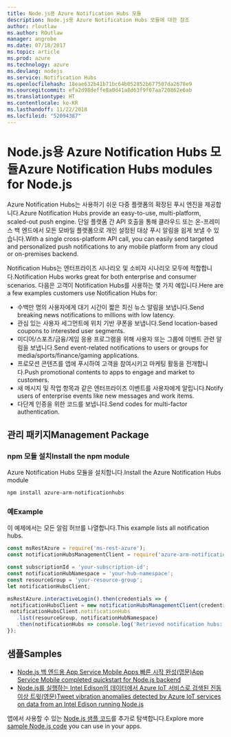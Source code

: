 ```yaml
---
title: Node.js용 Azure Notification Hubs 모듈
description: Node.js용 Azure Notification Hubs 모듈에 대한 참조
author: rloutlaw
ms.author: ROutlaw
manager: angrobe
ms.date: 07/18/2017
ms.topic: article
ms.prod: azure
ms.technology: azure
ms.devlang: nodejs
ms.service: Notification Hubs
ms.openlocfilehash: 18eae632b41b71bc64b052852b677507da2678e9
ms.sourcegitcommit: efa2d98deffe8a0d41a8d63f9f07aa720862e6ab
ms.translationtype: HT
ms.contentlocale: ko-KR
ms.lasthandoff: 11/22/2018
ms.locfileid: "52094387"
---
```

# <a name="azure-notification-hubs-modules-for-nodejs"></a><span data-ttu-id="1c7bc-103">Node.js용 Azure Notification Hubs 모듈</span><span class="sxs-lookup"><span data-stu-id="1c7bc-103">Azure Notification Hubs modules for Node.js</span></span>

<span data-ttu-id="1c7bc-104">Azure Notification Hubs는 사용하기 쉬운 다중 플랫폼의 확장된 푸시 엔진을 제공합니다.</span><span class="sxs-lookup"><span data-stu-id="1c7bc-104">Azure Notification Hubs provide an easy-to-use, multi-platform, scaled-out push engine.</span></span> <span data-ttu-id="1c7bc-105">단일 플랫폼 간 API 호출을 통해 클라우드 또는 온-프레미스 백 엔드에서 모든 모바일 플랫폼으로 개인 설정된 대상 푸시 알림을 쉽게 보낼 수 있습니다.</span><span class="sxs-lookup"><span data-stu-id="1c7bc-105">With a single cross-platform API call, you can easily send targeted and personalized push notifications to any mobile platform from any cloud or on-premises backend.</span></span>

<span data-ttu-id="1c7bc-106">Notification Hubs는 엔터프라이즈 시나리오 및 소비자 시나리오 모두에 적합합니다.</span><span class="sxs-lookup"><span data-stu-id="1c7bc-106">Notification Hubs works great for both enterprise and consumer scenarios.</span></span> <span data-ttu-id="1c7bc-107">다음은 고객이 Notification Hubs를 사용하는 몇 가지 예입니다.</span><span class="sxs-lookup"><span data-stu-id="1c7bc-107">Here are a few examples customers use Notification Hubs for:</span></span>
- <span data-ttu-id="1c7bc-108">수백만 명의 사용자에게 대기 시간이 짧은 최신 뉴스 알림을 보냅니다.</span><span class="sxs-lookup"><span data-stu-id="1c7bc-108">Send breaking news notifications to millions with low latency.</span></span>
- <span data-ttu-id="1c7bc-109">관심 있는 사용자 세그먼트에 위치 기반 쿠폰을 보냅니다.</span><span class="sxs-lookup"><span data-stu-id="1c7bc-109">Send location-based coupons to interested user segments.</span></span>
- <span data-ttu-id="1c7bc-110">미디어/스포츠/금융/게임 응용 프로그램을 위해 사용자 또는 그룹에 이벤트 관련 알림을 보냅니다.</span><span class="sxs-lookup"><span data-stu-id="1c7bc-110">Send event-related notifications to users or groups for media/sports/finance/gaming applications.</span></span>
- <span data-ttu-id="1c7bc-111">프로모션 콘텐츠를 앱에 푸시하여 고객을 참여시키고 마케팅 활동을 전개합니다.</span><span class="sxs-lookup"><span data-stu-id="1c7bc-111">Push promotional contents to apps to engage and market to customers.</span></span>
- <span data-ttu-id="1c7bc-112">새 메시지 및 작업 항목과 같은 엔터프라이즈 이벤트를 사용자에게 알립니다.</span><span class="sxs-lookup"><span data-stu-id="1c7bc-112">Notify users of enterprise events like new messages and work items.</span></span>
- <span data-ttu-id="1c7bc-113">다단계 인증을 위한 코드를 보냅니다.</span><span class="sxs-lookup"><span data-stu-id="1c7bc-113">Send codes for multi-factor authentication.</span></span>

## <a name="management-package"></a><span data-ttu-id="1c7bc-114">관리 패키지</span><span class="sxs-lookup"><span data-stu-id="1c7bc-114">Management Package</span></span>

### <a name="install-the-npm-module"></a><span data-ttu-id="1c7bc-115">npm 모듈 설치</span><span class="sxs-lookup"><span data-stu-id="1c7bc-115">Install the npm module</span></span>

<span data-ttu-id="1c7bc-116">Azure Notification Hubs 모듈을 설치합니다.</span><span class="sxs-lookup"><span data-stu-id="1c7bc-116">Install the Azure Notification Hubs module</span></span> 

```bash
npm install azure-arm-notificationhubs
```

### <a name="example"></a><span data-ttu-id="1c7bc-117">예</span><span class="sxs-lookup"><span data-stu-id="1c7bc-117">Example</span></span>

<span data-ttu-id="1c7bc-118">이 예제에서는 모든 알림 허브를 나열합니다.</span><span class="sxs-lookup"><span data-stu-id="1c7bc-118">This example lists all notification hubs.</span></span>

 ```javascript
const msRestAzure = require('ms-rest-azure');
const notificationHubsManagementClient = require('azure-arm-notificationhubs');

const subscriptionId = 'your-subscription-id';
const notificationHubNamespace = 'your-hub-namespace';
const resourceGroup = 'your-resource-group';
let notificationHubsClient;

msRestAzure.interactiveLogin().then(credentials => {
  notificationHubsClient = new notificationHubsManagementClient(credentials, subscriptionId);
  notificationHubsClient.notificationHubs
    .list(resourceGroup, notificationHubNamespace)
    .then(notificationHubs => console.log('Retrieved notification hubs: ', notificationHubs));
});
```

## <a name="samples"></a><span data-ttu-id="1c7bc-119">샘플</span><span class="sxs-lookup"><span data-stu-id="1c7bc-119">Samples</span></span>

* [<span data-ttu-id="1c7bc-120">Node.js 백 엔드용 App Service Mobile Apps 빠른 시작 완성(영문)</span><span class="sxs-lookup"><span data-stu-id="1c7bc-120">App Service Mobile completed quickstart for Node.js backend</span></span>](https://azure.microsoft.com/resources/samples/app-service-mobile-nodejs-backend-quickstart/)
* [<span data-ttu-id="1c7bc-121">Node.js를 실행하는 Intel Edison의 데이터에서 Azure IoT 서비스로 검색된 진동 이상 트윗(영문)</span><span class="sxs-lookup"><span data-stu-id="1c7bc-121">Tweet vibration anomalies detected by Azure IoT services on data from an Intel Edison running Node.js</span></span>](https://azure.microsoft.com/resources/samples/iot-hub-nodejs-intel-edison-vibration-anomaly-detection/)

<span data-ttu-id="1c7bc-122">앱에서 사용할 수 있는 [Node.js 샘플 코드](https://azure.microsoft.com/resources/samples/?platform=nodejs)를 추가로 탐색합니다.</span><span class="sxs-lookup"><span data-stu-id="1c7bc-122">Explore more [sample Node.js code](https://azure.microsoft.com/resources/samples/?platform=nodejs) you can use in your apps.</span></span>
